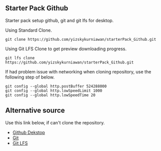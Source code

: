 ## Starter Pack Github
Starter pack setup github, git and git lfs for desktop.

Using Standard Clone.
```
git clone https://github.com/yizskykurniawan/starterPack_Github.git
```
Using Git LFS Clone to get preview downloading progress.
```
git lfs clone https://github.com/yizskykurniawan/starterPack_Github.git
```
If had problem issue with networking when cloning repository, use the following step of below.
```
git config --global http.postBuffer 524288000
git config --global http.lowSpeedLimit 1000
git config --global http.lowSpeedTime 20
```

## Alternative source
Use this link below, if can't clone the repository.
+ [Github Dekstop](https://desktop.github.com/download/)<br>
+ [Git](https://git-scm.com/downloads)<br>
+ [Git LFS](https://git-lfs.com/)<br>

